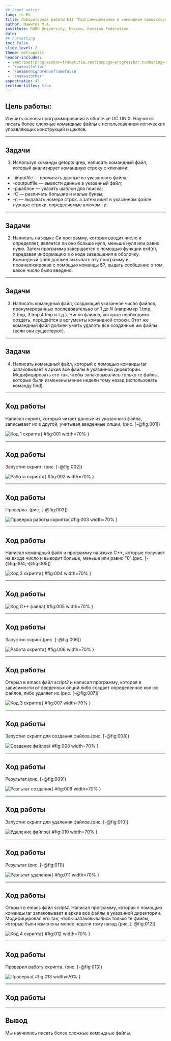 ```yaml
---
## Front matter
lang: ru-RU
title: Лабораторная работы №11 "Программирование в командном процессоре ОС UNIX. Ветвления и циклы"
author: Мажитов М.А.
institute: RUDN University, Moscow, Russian Federation
date:
## Formatting
toc: false
slide_level: 2
theme: metropolis
header-includes: 
 - \metroset{progressbar=frametitle,sectionpage=progressbar,numbering=fraction}
 - '\makeatletter'
 - '\beamer@ignorenonframefalse'
 - '\makeatother'
aspectratio: 43
section-titles: true
---
```


## Цель работы:

Изучить основы программирования в оболочке ОС UNIX. Научится писать более сложные командные файлы с использованием логических управляющих конструкций
и циклов.

---

## Задачи

1. Используя команды getopts grep, написать командный файл, который анализирует командную строку с ключами:
- -iinputfile — прочитать данные из указанного файла;
- -ooutputfile — вывести данные в указанный файл;
- -pшаблон — указать шаблон для поиска;
- -C — различать большие и малые буквы;
- -n — выдавать номера строк. а затем ищет в указанном файле нужные строки, определяемые ключом -p.

---

## Задачи

2. Написать на языке Си программу, которая вводит число и определяет, является ли оно больше нуля, меньше нуля или равно нулю. Затем программа завершается с помощью функции exit(n), передавая информацию в о коде завершения в оболочку. Командный файл должен вызывать эту программу и, проанализировав с помощью команды $?, выдать сообщение о том, какое число было введено.

---

## Задачи

3. Написать командный файл, создающий указанное число файлов, пронумерованных последовательно от 1 до 𝑁 (например 1.tmp, 2.tmp, 3.tmp,4.tmp и т.д.). Число файлов, которые необходимо создать, передаётся в аргументы командной строки. Этот же командный файл должен уметь удалять все созданные им файлы (если они существуют).

---

## Задачи

4. Написать командный файл, который с помощью команды tar запаковывает в архив все файлы в указанной директории. Модифицировать его так, чтобы запаковывались только те файлы, которые были изменены менее недели тому назад (использовать команду find).

---

## Ход работы

Написал скрипт, который читает данные из указанного файла, записывает их в другой, учитывая введенные опции. (рис. [-@fig:001])

![Код 1 скрипта](image/1.png){ #fig:001 width=70% }

---

## Ход работы


Запустил скрипт. (рис. [-@fig:002])

![Работа скрипта](image/2.png){ #fig:002 width=70% }

---

## Ход работы


Проверка. (рис. [-@fig:003])

![Проверка работы скрипта](image/1.1.png){ #fig:003 width=70% }

---

## Ход работы

Написал командный файл и программу на языке С++, которые получает на входе число и выводит больше, меньше или равно "0".(рис. [-@fig:004;-@fig:005])

![Код 2 скрипта](image/3.png){ #fig:004 width=70% }

---

## Ход работы


![Код C++ файла](image/4.png){ #fig:005 width=70% }

---

## Ход работы


Запустил скрипт.(рис. [-@fig:006])

![Работа скрипта](image/5.png){ #fig:006 width=70% }

---

## Ход работы

Открыл в emacs файл *script3* и написал программу, которая в зависимости от введенных опций либо создает определенное кол-во файлов, либо удаляет их.(рис. [-@fig:007])

![Код 3 скрипта](image/6.png){ #fig:007 width=70% }

---

## Ход работы


Запустил скрипт для создания файлов.(рис. [-@fig:008])

![Создание файлов](image/7.png){ #fig:008 width=70% }

---

## Ход работы


Результат.(рис. [-@fig:009])

![Резльтат создания](image/8.png){ #fig:009 width=70% }

---

## Ход работы


Запустил скрипт для удаления файлов.(рис. [-@fig:010])

![Удаление файлов](image/9.png){ #fig:010 width=70% }

---

## Ход работы


Результат.(рис. [-@fig:011])

![Резльтат удаления](image/10.png){ #fig:011 width=70% }

---

## Ход работы


Открыл в emacs файл *script4*. Написал программу, которая с помощью команды tar запаковывает в архив все файлы в указанной директории. Модифицировал его так, чтобы запаковывались только те файлы, которые были изменены менее недели тому назад (рис. [-@fig:012])

![Код 4 скрипта](image/11.png){ #fig:012 width=70% }

---

## Ход работы


Проверил работу скрипта. (рис. [-@fig:013])

![Проверка](image/12.png){ #fig:013 width=70% }

---

## Ход работы


---

## Вывод

Мы научились писать более сложные командные файлы.